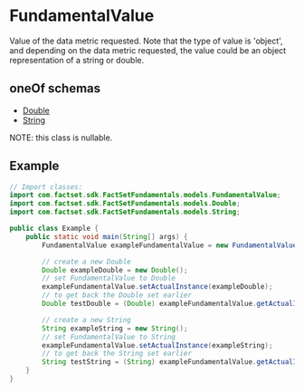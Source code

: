 

# FundamentalValue

Value of the data metric requested. Note that the type of value is 'object', and depending on the data metric requested, the value could be an object representation of a string or double. 

## oneOf schemas
* [Double](Double.md)
* [String](String.md)

NOTE: this class is nullable.

## Example
```java
// Import classes:
import com.factset.sdk.FactSetFundamentals.models.FundamentalValue;
import com.factset.sdk.FactSetFundamentals.models.Double;
import com.factset.sdk.FactSetFundamentals.models.String;

public class Example {
    public static void main(String[] args) {
        FundamentalValue exampleFundamentalValue = new FundamentalValue();

        // create a new Double
        Double exampleDouble = new Double();
        // set FundamentalValue to Double
        exampleFundamentalValue.setActualInstance(exampleDouble);
        // to get back the Double set earlier
        Double testDouble = (Double) exampleFundamentalValue.getActualInstance();

        // create a new String
        String exampleString = new String();
        // set FundamentalValue to String
        exampleFundamentalValue.setActualInstance(exampleString);
        // to get back the String set earlier
        String testString = (String) exampleFundamentalValue.getActualInstance();
    }
}
```


